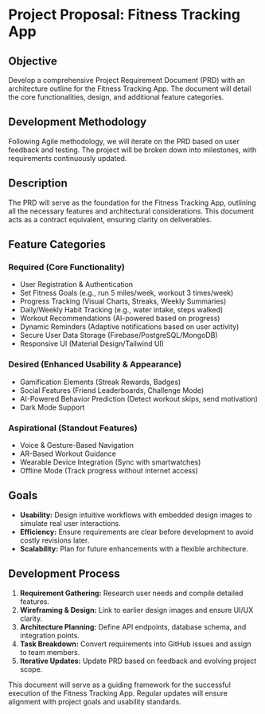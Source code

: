 # Project Proposal: Fitness Tracking App

## Objective
Develop a comprehensive Project Requirement Document (PRD) with an architecture outline for the Fitness Tracking App. The document will detail the core functionalities, design, and additional feature categories.


## Development Methodology
Following Agile methodology, we will iterate on the PRD based on user feedback and testing. The project will be broken down into milestones, with requirements continuously updated.

## Description
The PRD will serve as the foundation for the Fitness Tracking App, outlining all the necessary features and architectural considerations. This document acts as a contract equivalent, ensuring clarity on deliverables.

## Feature Categories
### Required (Core Functionality)
- User Registration & Authentication
- Set Fitness Goals (e.g., run 5 miles/week, workout 3 times/week)
- Progress Tracking (Visual Charts, Streaks, Weekly Summaries)
- Daily/Weekly Habit Tracking (e.g., water intake, steps walked)
- Workout Recommendations (AI-powered based on progress)
- Dynamic Reminders (Adaptive notifications based on user activity)
- Secure User Data Storage (Firebase/PostgreSQL/MongoDB)
- Responsive UI (Material Design/Tailwind UI)

### Desired (Enhanced Usability & Appearance)
- Gamification Elements (Streak Rewards, Badges)
- Social Features (Friend Leaderboards, Challenge Mode)
- AI-Powered Behavior Prediction (Detect workout skips, send motivation)
- Dark Mode Support

### Aspirational (Standout Features)
- Voice & Gesture-Based Navigation
- AR-Based Workout Guidance
- Wearable Device Integration (Sync with smartwatches)
- Offline Mode (Track progress without internet access)

## Goals
- **Usability:** Design intuitive workflows with embedded design images to simulate real user interactions.
- **Efficiency:** Ensure requirements are clear before development to avoid costly revisions later.
- **Scalability:** Plan for future enhancements with a flexible architecture.

## Development Process
1. **Requirement Gathering:** Research user needs and compile detailed features.
2. **Wireframing & Design:** Link to earlier design images and ensure UI/UX clarity.
3. **Architecture Planning:** Define API endpoints, database schema, and integration points.
4. **Task Breakdown:** Convert requirements into GitHub issues and assign to team members.
5. **Iterative Updates:** Update PRD based on feedback and evolving project scope.

This document will serve as a guiding framework for the successful execution of the Fitness Tracking App. Regular updates will ensure alignment with project goals and usability standards.

